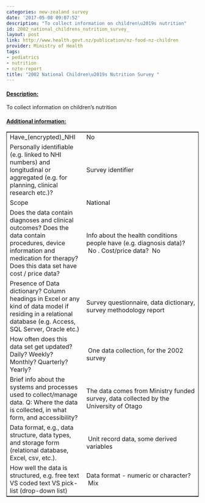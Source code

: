 ```yaml
---
categories: new-zealand survey
date: '2017-05-08 09:07:52'
description: "To collect information on children\u2019s nutrition"
id: 2002_national_childrens_nutrition_survey_
layout: post
link: http://www.health.govt.nz/publication/nz-food-nz-children
provider: Ministry of Health
tags:
- pediatrics
- nutrition
- nzte-report
title: "2002 National Children\u2019s Nutrition Survey "
---
```



 <h4> <u>Description:</u> </h4>
To collect information on children’s nutrition
 <h4> <u>Additional information:</u> </h4>
 <table style="border: 1px solid">
 <tr> <td width="40%">Have_(encrypted)_NHI</td> <td>No</td> </tr>
 <tr> <td width="40%">Personally identifiable (e.g. linked to NHI numbers) and longitudinal or aggregated (e.g. for planning, clinical research etc.)?</td> <td>Survey identifier</td> </tr>
 <tr> <td width="40%">Scope</td> <td>National</td> </tr>
 <tr> <td width="40%">Does the data contain diagnoses and clinical outcomes?
Does the data contain procedures, device information and medication for therapy?
Does this data set have cost / price data?</td> <td>Info about the health conditions people have (e.g. diagnosis data)?  No . Cost/price data?  No </td> </tr>
 <tr> <td width="40%">Presence of Data dictionary? Column headings in Excel or any kind of data model if residing in a relational database (e.g. Access, SQL Server, Oracle etc.) </td> <td>Survey questionnaire, data dictionary, survey methodology report</td> </tr>
 <tr> <td width="40%">How often does this data set get updated? Daily? Weekly? Monthly? Quarterly? Yearly?</td> <td> One data collection, for the 2002 survey</td> </tr>
 <tr> <td width="40%">Brief info about the systems and processes used to collect/manage data. Q: Where the data is collected, in what form, and accessibility?</td> <td>The data comes from Ministry funded survey, data collected by the University of Otago</td> </tr>
 <tr> <td width="40%">Data format, e.g., data structure, data types, and storage form (relational database, Excel, csv, etc.).</td> <td> Unit record data, some derived variables</td> </tr>
 <tr> <td width="40%">How well the data is structured, e.g. free text VS coded text VS pick-list (drop-down list)</td> <td>Data format - numeric or character?  Mix</td> </tr>
 </table>
